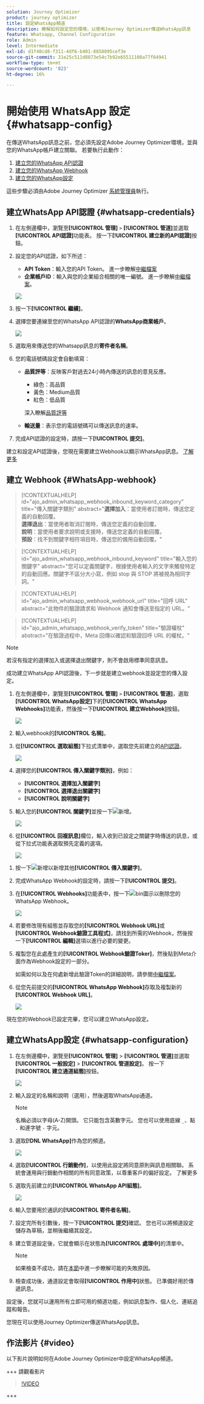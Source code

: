 ```yaml
---
solution: Journey Optimizer
product: journey optimizer
title: 設定WhatsApp頻道
description: 瞭解如何設定您的環境，以使用Journey Optimizer傳送WhatsApp訊息
feature: Whatsapp, Channel Configuration
role: Admin
level: Intermediate
exl-id: d1f40cd8-f311-4df6-b401-8858095cef3e
source-git-commit: 31e25c511d8873e54c7b92e65511108a77f84941
workflow-type: tm+mt
source-wordcount: '823'
ht-degree: 16%

---
```


# 開始使用 WhatsApp 設定 {#whatsapp-config}

在傳送WhatsApp訊息之前，您必須先設定Adobe Journey Optimizer環境，並與您的WhatsApp帳戶建立關聯。 若要執行此動作：

1. [建立您的WhatsApp API認證](#WhatsApp-credentials)
1. [建立您的WhatsApp Webhook](#WhatsApp-webhook)
1. [建立您的WhatsApp設定](#WhatsApp-configuration)

這些步驟必須由Adobe Journey Optimizer [系統管理員](../start/path/administrator.md)執行。

## 建立WhatsApp API認證 {#whatsapp-credentials}

1. 在左側邊欄中，瀏覽至&#x200B;**[!UICONTROL 管理]** `>` **[!UICONTROL 管道]**&#x200B;並選取&#x200B;**[!UICONTROL API認證]**&#x200B;功能表。 按一下&#x200B;**[!UICONTROL 建立新的API認證]**&#x200B;按鈕。

1. 設定您的API認證，如下所述：

   * **API Token**：輸入您的API Token。 進一步瞭解[中繼檔案](https://developers.facebook.com/blog/post/2022/12/05/auth-tokens/)
   * **企業帳戶ID**：輸入與您的企業組合相關的唯一編號。 進一步瞭解[中繼檔案](https://www.facebook.com/business/help/1181250022022158?id=180505742745347)。

   ![](assets/whatsapp-api.png)

1. 按一下&#x200B;**[!UICONTROL 繼續]**。

1. 選擇您要連線至您的WhatsApp API認證的&#x200B;**WhatsApp商業帳戶**。

   ![](assets/whatsapp-api-2.png)

1. 選取用來傳送您的Whatsapp訊息的&#x200B;**寄件者名稱**。

1. 您的電話號碼設定會自動填寫：

   * **品質評等**：反映客戶對過去24小時內傳送的訊息的意見反應。
      * 綠色：高品質
      * 黃色：Medium品質
      * 紅色：低品質

     深入瞭解[品質評等](https://www.facebook.com/business/help/766346674749731#)

   * **輸送量**：表示您的電話號碼可以傳送訊息的速率。

1. 完成API認證的設定時，請按一下&#x200B;**[!UICONTROL 提交]**。

建立和設定API認證後，您現在需要建立Webhook以顯示WhatsApp訊息。 [了解更多](#whatsapp-webhook)

## 建立 Webhook {#WhatsApp-webhook}

>[!CONTEXTUALHELP]
>id="ajo_admin_whatsapp_webhook_inbound_keyword_category"
>title="傳入關鍵字類別"
>abstract="<b>選擇加入</b>：當使用者訂閱時，傳送您定義的自動回覆。<br/><b>選擇退出</b>：當使用者取消訂閱時，傳送您定義的自動回覆。<br/><b>說明</b>：當使用者要求說明或支援時，傳送您定義的自動回覆。<br/><b>預設</b>：找不到關鍵字相符項目時，傳送您的備用自動回覆。"

>[!CONTEXTUALHELP]
>id="ajo_admin_whatsapp_webhook_inbound_keyword"
>title="輸入您的關鍵字"
>abstract="您可以定義關鍵字，根據使用者輸入的文字來觸發特定的自動回應。關鍵字不區分大小寫，例如 stop 與 STOP 將被視為相同字詞。"

>[!CONTEXTUALHELP]
>id="ajo_admin_whatsapp_webhook_webhook_url"
>title="回呼 URL"
>abstract="此物件的驗證請求和 Webhook 通知會傳送至指定的 URL。"

>[!CONTEXTUALHELP]
>id="ajo_admin_whatsapp_webhook_verify_token"
>title="驗證權杖"
>abstract="在驗證過程中，Meta 回傳以確認和驗證回呼 URL 的權杖。"

>[!NOTE]
>
>若沒有指定的選擇加入或選擇退出關鍵字，則不會啟用標準同意訊息。

成功建立WhatsApp API認證後，下一步就是建立webhook並設定您的傳入設定。

1. 在左側邊欄中，瀏覽至&#x200B;**[!UICONTROL 管理]** `>` **[!UICONTROL 管道]**，選取&#x200B;**[!UICONTROL WhatsApp設定]**&#x200B;下的&#x200B;**[!UICONTROL WhatsApp Webhooks]**&#x200B;功能表，然後按一下&#x200B;**[!UICONTROL 建立Webhook]**&#x200B;按鈕。

   ![](assets/webhook-1.png)

1. 輸入webhook的&#x200B;**[!UICONTROL 名稱]**。

1. 從&#x200B;**[!UICONTROL 選取組態]**&#x200B;下拉式清單中，選取您先前建立的[API認證](#whatsapp-credentials)。

   ![](assets/webhook-2.png)

1. 選擇您的&#x200B;**[!UICONTROL 傳入關鍵字類別]**，例如：

   * **[!UICONTROL 選擇加入關鍵字]**
   * **[!UICONTROL 選擇退出關鍵字]**
   * **[!UICONTROL 說明關鍵字]**

1. 輸入您的&#x200B;**[!UICONTROL 關鍵字]**&#x200B;並按一下![新增](assets/do-not-localize/Smock_AddCircle_18_N.svg)。

   ![](assets/webhook-3.png)

1. 從&#x200B;**[!UICONTROL 回複訊息]**&#x200B;欄位，輸入收到已設定之關鍵字時傳送的訊息，或從下拉式功能表選取預先定義的選項。

   ![](assets/webhook-4.png)

<!--
1. Click **[!UICONTROL View payload editor]** to validate and customize your request payloads. 
    
    You can dynamically personalize your payload using profile attributes, and ensure accurate data is sent for processing and response generation with the help of built-in helper functions.
-->
1. 按一下![新增](assets/do-not-localize/Smock_AddCircle_18_N.svg)以新增其他&#x200B;**[!UICONTROL 傳入關鍵字]**。

1. 完成WhatsApp Webhook的設定時，請按一下&#x200B;**[!UICONTROL 提交]**。

1. 在&#x200B;**[!UICONTROL Webhooks]**&#x200B;功能表中，按一下![bin圖示](assets/do-not-localize/Smock_Delete_18_N.svg)以刪除您的WhatsApp Webhook。

   ![](assets/webhook-5.png)

1. 若要修改現有組態並存取您的&#x200B;**[!UICONTROL Webhook URL]**&#x200B;或&#x200B;**[!UICONTROL Webhook驗證工具程式]**，請找到所需的Webhook，然後按一下&#x200B;**[!UICONTROL 編輯]**&#x200B;選項以進行必要的變更。

1. 複製您在此處產生的&#x200B;**[!UICONTROL Webhook驗證Toker]**，然後貼到Meta介面作為Webhook設定的一部分。

   如需如何以及在何處新增此驗證Token的詳細說明，請參閱[中繼檔案](https://developers.facebook.com/docs/graph-api/webhooks/getting-started#configure-webhooks-product)。

1. 從您先前提交的&#x200B;**[!UICONTROL WhatsApp Webhook]**&#x200B;存取及複製新的&#x200B;**[!UICONTROL Webhook URL]**。

   ![](assets/webhook-6.png)

現在您的Webhook已設定完畢，您可以建立WhatsApp設定。

## 建立WhatsApp設定 {#whatsapp-configuration}

1. 在左側邊欄中，瀏覽至&#x200B;**[!UICONTROL 管理]** > **[!UICONTROL 管道]**&#x200B;並選取&#x200B;**[!UICONTROL 一般設定]** > **[!UICONTROL 管道設定]**。 按一下&#x200B;**[!UICONTROL 建立通道組態]**&#x200B;按鈕。

   ![](assets/whatsapp-config-1.png)

1. 輸入設定的名稱和說明（選用），然後選取WhatsApp通道。

   >[!NOTE]
   >
   > 名稱必須以字母(A-Z)開頭。 它只能包含英數字元。 您也可以使用底線 `_`、點 `.` 和連字號 `-` 字元。

1. 選取&#x200B;**[!DNL WhatsApp]**&#x200B;作為您的頻道。

   ![](assets/whatsapp-config-2.png)

1. 選取&#x200B;**[!UICONTROL 行銷動作]**，以使用此設定將同意原則與訊息相關聯。 系統會運用與行銷動作相關的所有同意政策，以尊重客戶的偏好設定。 了解更多

1. 選取先前建立的&#x200B;**[!UICONTROL WhatsApp API組態]**。

   ![](assets/whatsapp-config-3.png)

1. 輸入&#x200B;您要用於通訊的&#x200B;**[!UICONTROL 寄件者名稱]**。

1. 設定完所有引數後，按一下&#x200B;**[!UICONTROL 提交]**&#x200B;確認。 您也可以將頻道設定儲存為草稿，並稍後繼續其設定。

1. 建立管道設定後，它就會顯示在狀態為&#x200B;**[!UICONTROL 處理中]**&#x200B;的清單中。

   >[!NOTE]
   >
   >如果檢查不成功，請在[本節](../configuration/channel-surfaces.md)中進一步瞭解可能的失敗原因。

1. 檢查成功後，通道設定會取得&#x200B;**[!UICONTROL 作用中]**&#x200B;狀態。 已準備好用於傳遞訊息。

設定後，您就可以運用所有立即可用的頻道功能，例如訊息製作、個人化、連結追蹤和報告。

您現在可以使用Journey Optimizer傳送WhatsApp訊息。


## 作法影片 {#video}

以下影片說明如何在Adobe Journey Optimizer中設定WhatsApp頻道。

+++ 請觀看影片

>[!VIDEO](https://video.tv.adobe.com/v/3470268/?learn=on)

+++
